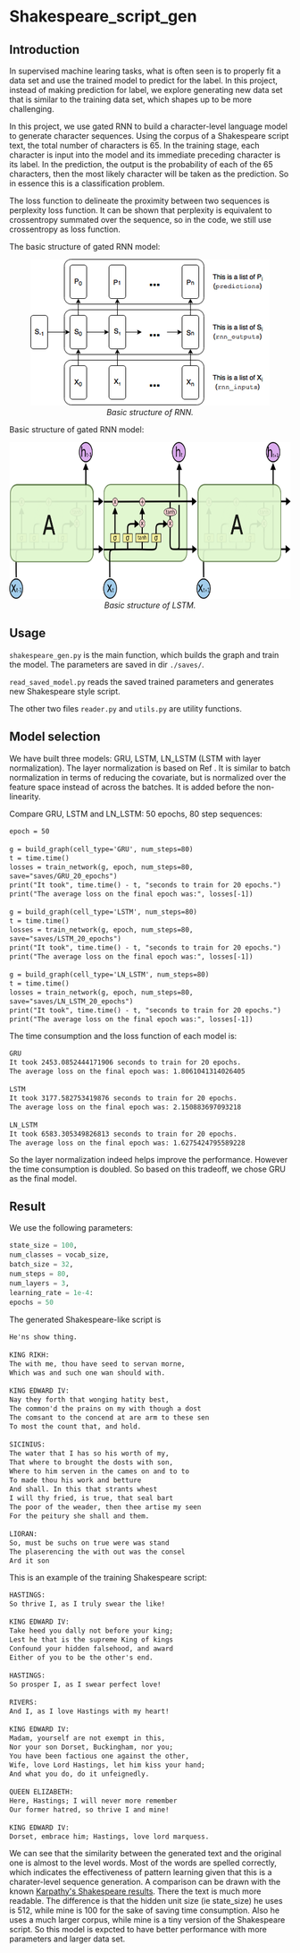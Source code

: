 # Shakespeare_script_gen

## Introduction
In supervised machine learing tasks, what is often seen is to properly fit a data set and use the trained model to predict for the label. In this project, instead of making prediction for label, we explore generating new data set that is similar to the training data set, which shapes up to be more challenging.

In this project, we use gated RNN to build a character-level language model to generate character sequences. Using the corpus of a Shakespeare script text, the total number of characters is 65. In the training stage, each character is input into the model and its immediate preceding character is its label. In the prediction, the output is the probability of each of the 65 characters, then the most likely character will be taken as the prediction. So in essence this is a classification problem.

The loss function to delineate the proximity between two sequences is perplexity loss function. It can be shown that perplexity is equivalent to crossentropy summated over the sequence, so in the code, we still use crossentropy as loss function. 

The basic structure of gated RNN model:
<p align="center">
    <img src="./media/BasicRNNLabeled.png"><br/>
    <em>Basic structure of RNN.</em>
</p>

Basic structure of gated RNN model:
<p align="center">
    <img width="600" height="280" src="./media/LSTM3-chain.png"><br/>
    <em>Basic structure of LSTM.</em>
</p>

## Usage

`shakespeare_gen.py` is the main function, which builds the graph and train the model. The parameters are saved in dir `./saves/`. 

`read_saved_model.py` reads the saved trained parameters and generates new Shakespeare style script.

The other two files `reader.py` and `utils.py` are utility functions.

## Model selection

We have built three models: GRU, LSTM, LN_LSTM (LSTM with layer normalization). The layer normalization is based on Ref . It is similar to batch normalization in terms of reducing the covariate, but is normalized over the feature space instead of across the batches. It is added before the non-linearity.

Compare GRU, LSTM and LN_LSTM: 50 epochs, 80 step sequences:
```
epoch = 50

g = build_graph(cell_type='GRU', num_steps=80)
t = time.time()
losses = train_network(g, epoch, num_steps=80, save="saves/GRU_20_epochs")
print("It took", time.time() - t, "seconds to train for 20 epochs.")
print("The average loss on the final epoch was:", losses[-1])

g = build_graph(cell_type='LSTM', num_steps=80)
t = time.time()
losses = train_network(g, epoch, num_steps=80, save="saves/LSTM_20_epochs")
print("It took", time.time() - t, "seconds to train for 20 epochs.")
print("The average loss on the final epoch was:", losses[-1])

g = build_graph(cell_type='LN_LSTM', num_steps=80)
t = time.time()
losses = train_network(g, epoch, num_steps=80, save="saves/LN_LSTM_20_epochs")
print("It took", time.time() - t, "seconds to train for 20 epochs.")
print("The average loss on the final epoch was:", losses[-1])
```

The time consumption and the loss function of each model is:
```
GRU
It took 2453.0852444171906 seconds to train for 20 epochs.
The average loss on the final epoch was: 1.8061041314026405

LSTM
It took 3177.582753419876 seconds to train for 20 epochs.
The average loss on the final epoch was: 2.150883697093218

LN_LSTM
It took 6583.305349826813 seconds to train for 20 epochs.
The average loss on the final epoch was: 1.6275424795589228
```

So the layer normalization indeed helps improve the performance. However the time consumption is doubled. So based on this tradeoff, we chose GRU as the final model.


## Result

We use the following parameters:

```python
state_size = 100,
num_classes = vocab_size,
batch_size = 32,
num_steps = 80,
num_layers = 3,
learning_rate = 1e-4:
epochs = 50
```

The generated Shakespeare-like script is 
```
He'ns show thing.

KING RIKH:
The with me, thou have seed to servan morne,
Which was and such one wan should with.

KING EDWARD IV:
Nay they forth that wonging hatity best,
The common'd the prains on my with though a dost
The comsant to the concend at are arm to these sen
To most the count that, and hold.

SICINIUS:
The water that I has so his worth of my,
That where to brought the dosts with son,
Where to him serven in the cames on and to to
To made thou his work and betture
And shall. In this that strants whest
I will thy fried, is true, that seal bart
The poor of the weader, then thee artise my seen
For the peitury she shall and them.

LIORAN:
So, must be suchs on true were was stand
The plaserencing the with out was the consel
Ard it son
```


This is an example of the training Shakespeare script:
```
HASTINGS:
So thrive I, as I truly swear the like!

KING EDWARD IV:
Take heed you dally not before your king;
Lest he that is the supreme King of kings
Confound your hidden falsehood, and award
Either of you to be the other's end.

HASTINGS:
So prosper I, as I swear perfect love!

RIVERS:
And I, as I love Hastings with my heart!

KING EDWARD IV:
Madam, yourself are not exempt in this,
Nor your son Dorset, Buckingham, nor you;
You have been factious one against the other,
Wife, love Lord Hastings, let him kiss your hand;
And what you do, do it unfeignedly.

QUEEN ELIZABETH:
Here, Hastings; I will never more remember
Our former hatred, so thrive I and mine!

KING EDWARD IV:
Dorset, embrace him; Hastings, love lord marquess.
```

We can see that the similarity between the generated text and the original one is almost to the level words. Most of the words are spelled correctly, which indicates the effectiveness of pattern learning given that this is a charater-level sequence generation.  A comparison can be drawn with the known [Karpathy's Shakespeare results](http://karpathy.github.io/2015/05/21/rnn-effectiveness/#shakespeare). There the text is much more readable. The difference is that the hidden unit size (ie state_size) he uses is 512, while mine is 100 for the sake of saving time consumption. Also he uses a much larger corpus, while mine is a tiny version of the Shakespeare script. So this model is expcted to have better performance with more parameters and larger data set.